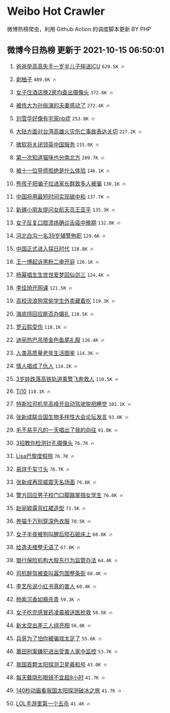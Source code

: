# Weibo Hot Crawler 



微博热榜爬虫，利用 Github Action 的调度脚本更新 BY PHP 


## 微博今日热榜 更新于 2021-10-15 06:50:01 
1. [爸爸举高高失手一岁半儿子摔进ICU](https://s.weibo.com/weibo?q=%23%E7%88%B8%E7%88%B8%E4%B8%BE%E9%AB%98%E9%AB%98%E5%A4%B1%E6%89%8B%E4%B8%80%E5%B2%81%E5%8D%8A%E5%84%BF%E5%AD%90%E6%91%94%E8%BF%9BICU%23&Refer=top) `620.5K 🔥` 

1. [剥柚子](https://s.weibo.com/weibo?q=%E5%89%A5%E6%9F%9A%E5%AD%90&Refer=top) `489.0K 🔥` 

1. [女子住酒店换2房均查出摄像头](https://s.weibo.com/weibo?q=%23%E5%A5%B3%E5%AD%90%E4%BD%8F%E9%85%92%E5%BA%97%E6%8D%A22%E6%88%BF%E5%9D%87%E6%9F%A5%E5%87%BA%E6%91%84%E5%83%8F%E5%A4%B4%23&Refer=top) `372.6K 🔥` 

1. [被佟大为孙俪演的夫妻感动了](https://s.weibo.com/weibo?q=%23%E8%A2%AB%E4%BD%9F%E5%A4%A7%E4%B8%BA%E5%AD%99%E4%BF%AA%E6%BC%94%E7%9A%84%E5%A4%AB%E5%A6%BB%E6%84%9F%E5%8A%A8%E4%BA%86%23&Refer=top) `272.4K 🔥` 

1. [刘雪华好像有宅家nb症](https://s.weibo.com/weibo?q=%23%E5%88%98%E9%9B%AA%E5%8D%8E%E5%A5%BD%E5%83%8F%E6%9C%89%E5%AE%85%E5%AE%B6nb%E7%97%87%23&Refer=top) `253.8K 🔥` 

1. [大陆方面对台湾高雄火灾伤亡事故表达关切](https://s.weibo.com/weibo?q=%E5%A4%A7%E9%99%86%E6%96%B9%E9%9D%A2%E5%AF%B9%E5%8F%B0%E6%B9%BE%E9%AB%98%E9%9B%84%E7%81%AB%E7%81%BE%E4%BC%A4%E4%BA%A1%E4%BA%8B%E6%95%85%E8%A1%A8%E8%BE%BE%E5%85%B3%E5%88%87&Refer=top) `227.2K 🔥` 

1. [微软将关闭领英中国服务](https://s.weibo.com/weibo?q=%23%E5%BE%AE%E8%BD%AF%E5%B0%86%E5%85%B3%E9%97%AD%E9%A2%86%E8%8B%B1%E4%B8%AD%E5%9B%BD%E6%9C%8D%E5%8A%A1%23&Refer=top) `215.0K 🔥` 

1. [第一次知道猫咪也分南北方](https://s.weibo.com/weibo?q=%23%E7%AC%AC%E4%B8%80%E6%AC%A1%E7%9F%A5%E9%81%93%E7%8C%AB%E5%92%AA%E4%B9%9F%E5%88%86%E5%8D%97%E5%8C%97%E6%96%B9%23&Refer=top) `209.7K 🔥` 

1. [被十一位导师拒绝是什么体验](https://s.weibo.com/weibo?q=%23%E8%A2%AB%E5%8D%81%E4%B8%80%E4%BD%8D%E5%AF%BC%E5%B8%88%E6%8B%92%E7%BB%9D%E6%98%AF%E4%BB%80%E4%B9%88%E4%BD%93%E9%AA%8C%23&Refer=top) `146.1K 🔥` 

1. [熊孩子把骗子拉进家长群致多人被骗](https://s.weibo.com/weibo?q=%23%E7%86%8A%E5%AD%A9%E5%AD%90%E6%8A%8A%E9%AA%97%E5%AD%90%E6%8B%89%E8%BF%9B%E5%AE%B6%E9%95%BF%E7%BE%A4%E8%87%B4%E5%A4%9A%E4%BA%BA%E8%A2%AB%E9%AA%97%23&Refer=top) `138.1K 🔥` 

1. [中国将用最短时间实现碳中和](https://s.weibo.com/weibo?q=%23%E4%B8%AD%E5%9B%BD%E5%B0%86%E7%94%A8%E6%9C%80%E7%9F%AD%E6%97%B6%E9%97%B4%E5%AE%9E%E7%8E%B0%E7%A2%B3%E4%B8%AD%E5%92%8C%23&Refer=top) `137.7K 🔥` 

1. [新疆小朋友提问女航天员王亚平](https://s.weibo.com/weibo?q=%23%E6%96%B0%E7%96%86%E5%B0%8F%E6%9C%8B%E5%8F%8B%E6%8F%90%E9%97%AE%E5%A5%B3%E8%88%AA%E5%A4%A9%E5%91%98%E7%8E%8B%E4%BA%9A%E5%B9%B3%23&Refer=top) `135.3K 🔥` 

1. [女子反复口腔溃疡确诊舌癌中晚期](https://s.weibo.com/weibo?q=%23%E5%A5%B3%E5%AD%90%E5%8F%8D%E5%A4%8D%E5%8F%A3%E8%85%94%E6%BA%83%E7%96%A1%E7%A1%AE%E8%AF%8A%E8%88%8C%E7%99%8C%E4%B8%AD%E6%99%9A%E6%9C%9F%23&Refer=top) `132.0K 🔥` 

1. [河北白沟一名39岁辅警殉职](https://s.weibo.com/weibo?q=%23%E6%B2%B3%E5%8C%97%E7%99%BD%E6%B2%9F%E4%B8%80%E5%90%8D39%E5%B2%81%E8%BE%85%E8%AD%A6%E6%AE%89%E8%81%8C%23&Refer=top) `129.6K 🔥` 

1. [中国正式进入探日时代](https://s.weibo.com/weibo?q=%23%E4%B8%AD%E5%9B%BD%E6%AD%A3%E5%BC%8F%E8%BF%9B%E5%85%A5%E6%8E%A2%E6%97%A5%E6%97%B6%E4%BB%A3%23&Refer=top) `128.8K 🔥` 

1. [王一博起诉黑粉二审开庭](https://s.weibo.com/weibo?q=%23%E7%8E%8B%E4%B8%80%E5%8D%9A%E8%B5%B7%E8%AF%89%E9%BB%91%E7%B2%89%E4%BA%8C%E5%AE%A1%E5%BC%80%E5%BA%AD%23&Refer=top) `126.1K 🔥` 

1. [杨幂唱生生世世爱梦回仙剑三](https://s.weibo.com/weibo?q=%23%E6%9D%A8%E5%B9%82%E5%94%B1%E7%94%9F%E7%94%9F%E4%B8%96%E4%B8%96%E7%88%B1%E6%A2%A6%E5%9B%9E%E4%BB%99%E5%89%91%E4%B8%89%23&Refer=top) `124.4K 🔥` 

1. [李佳琦开网课](https://s.weibo.com/weibo?q=%23%E6%9D%8E%E4%BD%B3%E7%90%A6%E5%BC%80%E7%BD%91%E8%AF%BE%23&Refer=top) `121.5K 🔥` 

1. [高校流浪狗常偷学生外卖藏着吃](https://s.weibo.com/weibo?q=%23%E9%AB%98%E6%A0%A1%E6%B5%81%E6%B5%AA%E7%8B%97%E5%B8%B8%E5%81%B7%E5%AD%A6%E7%94%9F%E5%A4%96%E5%8D%96%E8%97%8F%E7%9D%80%E5%90%83%23&Refer=top) `119.3K 🔥` 

1. [海底捞回应能否办婚礼](https://s.weibo.com/weibo?q=%23%E6%B5%B7%E5%BA%95%E6%8D%9E%E5%9B%9E%E5%BA%94%E8%83%BD%E5%90%A6%E5%8A%9E%E5%A9%9A%E7%A4%BC%23&Refer=top) `118.5K 🔥` 

1. [罗云熙受伤](https://s.weibo.com/weibo?q=%E7%BD%97%E4%BA%91%E7%86%99%E5%8F%97%E4%BC%A4&Refer=top) `118.1K 🔥` 

1. [迪丽热巴吊带金色鱼尾礼服](https://s.weibo.com/weibo?q=%23%E8%BF%AA%E4%B8%BD%E7%83%AD%E5%B7%B4%E5%90%8A%E5%B8%A6%E9%87%91%E8%89%B2%E9%B1%BC%E5%B0%BE%E7%A4%BC%E6%9C%8D%23&Refer=top) `116.4K 🔥` 

1. [人类高质量老年生活图鉴](https://s.weibo.com/weibo?q=%23%E4%BA%BA%E7%B1%BB%E9%AB%98%E8%B4%A8%E9%87%8F%E8%80%81%E5%B9%B4%E7%94%9F%E6%B4%BB%E5%9B%BE%E9%89%B4%23&Refer=top) `114.3K 🔥` 

1. [情人唱成了仇人](https://s.weibo.com/weibo?q=%23%E6%83%85%E4%BA%BA%E5%94%B1%E6%88%90%E4%BA%86%E4%BB%87%E4%BA%BA%23&Refer=top) `114.2K 🔥` 

1. [3岁娃跌落高铁轨道乘警飞奔救人](https://s.weibo.com/weibo?q=%233%E5%B2%81%E5%A8%83%E8%B7%8C%E8%90%BD%E9%AB%98%E9%93%81%E8%BD%A8%E9%81%93%E4%B9%98%E8%AD%A6%E9%A3%9E%E5%A5%94%E6%95%91%E4%BA%BA%23&Refer=top) `110.5K 🔥` 

1. [Ti10](https://s.weibo.com/weibo?q=Ti10&Refer=top) `110.1K 🔥` 

1. [特斯拉司机早高峰开自动驾驶脱把睡觉](https://s.weibo.com/weibo?q=%23%E7%89%B9%E6%96%AF%E6%8B%89%E5%8F%B8%E6%9C%BA%E6%97%A9%E9%AB%98%E5%B3%B0%E5%BC%80%E8%87%AA%E5%8A%A8%E9%A9%BE%E9%A9%B6%E8%84%B1%E6%8A%8A%E7%9D%A1%E8%A7%89%23&Refer=top) `101.1K 🔥` 

1. [张新成联合国生物多样性大会论坛发言](https://s.weibo.com/weibo?q=%23%E5%BC%A0%E6%96%B0%E6%88%90%E8%81%94%E5%90%88%E5%9B%BD%E7%94%9F%E7%89%A9%E5%A4%9A%E6%A0%B7%E6%80%A7%E5%A4%A7%E4%BC%9A%E8%AE%BA%E5%9D%9B%E5%8F%91%E8%A8%80%23&Refer=top) `93.0K 🔥` 

1. [毛不易平凡的一天唱出了我的向往](https://s.weibo.com/weibo?q=%23%E6%AF%9B%E4%B8%8D%E6%98%93%E5%B9%B3%E5%87%A1%E7%9A%84%E4%B8%80%E5%A4%A9%E5%94%B1%E5%87%BA%E4%BA%86%E6%88%91%E7%9A%84%E5%90%91%E5%BE%80%23&Refer=top) `91.8K 🔥` 

1. [3招教你检测针孔摄像头](https://s.weibo.com/weibo?q=%233%E6%8B%9B%E6%95%99%E4%BD%A0%E6%A3%80%E6%B5%8B%E9%92%88%E5%AD%94%E6%91%84%E5%83%8F%E5%A4%B4%23&Refer=top) `76.7K 🔥` 

1. [Lisa巴黎度假照](https://s.weibo.com/weibo?q=%23Lisa%E5%B7%B4%E9%BB%8E%E5%BA%A6%E5%81%87%E7%85%A7%23&Refer=top) `76.7K 🔥` 

1. [易烊千玺寸头](https://s.weibo.com/weibo?q=%E6%98%93%E7%83%8A%E5%8D%83%E7%8E%BA%E5%AF%B8%E5%A4%B4&Refer=top) `76.7K 🔥` 

1. [张新成再现威震天名场面](https://s.weibo.com/weibo?q=%23%E5%BC%A0%E6%96%B0%E6%88%90%E5%86%8D%E7%8E%B0%E5%A8%81%E9%9C%87%E5%A4%A9%E5%90%8D%E5%9C%BA%E9%9D%A2%23&Refer=top) `76.6K 🔥` 

1. [警方回应男子校门口脚踹掌掴女学生](https://s.weibo.com/weibo?q=%23%E8%AD%A6%E6%96%B9%E5%9B%9E%E5%BA%94%E7%94%B7%E5%AD%90%E6%A0%A1%E9%97%A8%E5%8F%A3%E8%84%9A%E8%B8%B9%E6%8E%8C%E6%8E%B4%E5%A5%B3%E5%AD%A6%E7%94%9F%23&Refer=top) `76.6K 🔥` 

1. [赵丽颖露背红裙造型](https://s.weibo.com/weibo?q=%23%E8%B5%B5%E4%B8%BD%E9%A2%96%E9%9C%B2%E8%83%8C%E7%BA%A2%E8%A3%99%E9%80%A0%E5%9E%8B%23&Refer=top) `71.5K 🔥` 

1. [养猫千万别穿深色衣服](https://s.weibo.com/weibo?q=%23%E5%85%BB%E7%8C%AB%E5%8D%83%E4%B8%87%E5%88%AB%E7%A9%BF%E6%B7%B1%E8%89%B2%E8%A1%A3%E6%9C%8D%23&Refer=top) `70.5K 🔥` 

1. [女子半夜被狗叫醒后陨石砸床上](https://s.weibo.com/weibo?q=%23%E5%A5%B3%E5%AD%90%E5%8D%8A%E5%A4%9C%E8%A2%AB%E7%8B%97%E5%8F%AB%E9%86%92%E5%90%8E%E9%99%A8%E7%9F%B3%E7%A0%B8%E5%BA%8A%E4%B8%8A%23&Refer=top) `68.6K 🔥` 

1. [给逸夫楼整无语了](https://s.weibo.com/weibo?q=%23%E7%BB%99%E9%80%B8%E5%A4%AB%E6%A5%BC%E6%95%B4%E6%97%A0%E8%AF%AD%E4%BA%86%23&Refer=top) `67.0K 🔥` 

1. [银行保险机构大股东行为监管办法](https://s.weibo.com/weibo?q=%23%E9%93%B6%E8%A1%8C%E4%BF%9D%E9%99%A9%E6%9C%BA%E6%9E%84%E5%A4%A7%E8%82%A1%E4%B8%9C%E8%A1%8C%E4%B8%BA%E7%9B%91%E7%AE%A1%E5%8A%9E%E6%B3%95%23&Refer=top) `64.4K 🔥` 

1. [司机醉驾被查叫嚣包围整条街](https://s.weibo.com/weibo?q=%23%E5%8F%B8%E6%9C%BA%E9%86%89%E9%A9%BE%E8%A2%AB%E6%9F%A5%E5%8F%AB%E5%9A%A3%E5%8C%85%E5%9B%B4%E6%95%B4%E6%9D%A1%E8%A1%97%23&Refer=top) `60.4K 🔥` 

1. [李艺彤说小红书真的害人](https://s.weibo.com/weibo?q=%23%E6%9D%8E%E8%89%BA%E5%BD%A4%E8%AF%B4%E5%B0%8F%E7%BA%A2%E4%B9%A6%E7%9C%9F%E7%9A%84%E5%AE%B3%E4%BA%BA%23&Refer=top) `60.4K 🔥` 

1. [杨紫沉香如屑杀青](https://s.weibo.com/weibo?q=%E6%9D%A8%E7%B4%AB%E6%B2%89%E9%A6%99%E5%A6%82%E5%B1%91%E6%9D%80%E9%9D%92&Refer=top) `59.3K 🔥` 

1. [女子吃完感冒药凌晨被送医抢救](https://s.weibo.com/weibo?q=%23%E5%A5%B3%E5%AD%90%E5%90%83%E5%AE%8C%E6%84%9F%E5%86%92%E8%8D%AF%E5%87%8C%E6%99%A8%E8%A2%AB%E9%80%81%E5%8C%BB%E6%8A%A2%E6%95%91%23&Refer=top) `58.5K 🔥` 

1. [新太空出差三人组亮相](https://s.weibo.com/weibo?q=%23%E6%96%B0%E5%A4%AA%E7%A9%BA%E5%87%BA%E5%B7%AE%E4%B8%89%E4%BA%BA%E7%BB%84%E4%BA%AE%E7%9B%B8%23&Refer=top) `56.8K 🔥` 

1. [兵哥为了怕你被骗戏太足了](https://s.weibo.com/weibo?q=%23%E5%85%B5%E5%93%A5%E4%B8%BA%E4%BA%86%E6%80%95%E4%BD%A0%E8%A2%AB%E9%AA%97%E6%88%8F%E5%A4%AA%E8%B6%B3%E4%BA%86%23&Refer=top) `55.6K 🔥` 

1. [莆田刑案嫌犯进出受害人家中监控](https://s.weibo.com/weibo?q=%23%E8%8E%86%E7%94%B0%E5%88%91%E6%A1%88%E5%AB%8C%E7%8A%AF%E8%BF%9B%E5%87%BA%E5%8F%97%E5%AE%B3%E4%BA%BA%E5%AE%B6%E4%B8%AD%E7%9B%91%E6%8E%A7%23&Refer=top) `53.7K 🔥` 

1. [我国首颗太阳探测卫星羲和号](https://s.weibo.com/weibo?q=%23%E6%88%91%E5%9B%BD%E9%A6%96%E9%A2%97%E5%A4%AA%E9%98%B3%E6%8E%A2%E6%B5%8B%E5%8D%AB%E6%98%9F%E7%BE%B2%E5%92%8C%E5%8F%B7%23&Refer=top) `43.0K 🔥` 

1. [每天戴隐形眼镜不宜超8小时](https://s.weibo.com/weibo?q=%23%E6%AF%8F%E5%A4%A9%E6%88%B4%E9%9A%90%E5%BD%A2%E7%9C%BC%E9%95%9C%E4%B8%8D%E5%AE%9C%E8%B6%858%E5%B0%8F%E6%97%B6%23&Refer=top) `41.7K 🔥` 

1. [140秒动画看我国太阳探测破冰之旅](https://s.weibo.com/weibo?q=%23140%E7%A7%92%E5%8A%A8%E7%94%BB%E7%9C%8B%E6%88%91%E5%9B%BD%E5%A4%AA%E9%98%B3%E6%8E%A2%E6%B5%8B%E7%A0%B4%E5%86%B0%E4%B9%8B%E6%97%85%23&Refer=top) `41.7K 🔥` 

1. [LOL手游里第一个五杀](https://s.weibo.com/weibo?q=%23LOL%E6%89%8B%E6%B8%B8%E9%87%8C%E7%AC%AC%E4%B8%80%E4%B8%AA%E4%BA%94%E6%9D%80%23&Refer=top) `41.4K 🔥` 

